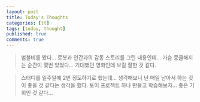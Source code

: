 ```yaml
---
layout: post
title: Today's Thoughts
categories: [tt]
tags: [today, thought]
published: true
comments: true
---
```


> 범블비를 봤다...
> 로봇과 인간과의 감동 스토리를 그린 내용인데... 
> 가슴 뭉클해지는 순간이 몇번 있었다...
> 기대했던 영화인데 보길 잘한 것 같다.

> 스터디를 일주일에 2번 정도하기로 했는데...
> 생각해보니 난 매일 남아서 하는 것이 좋을 것 같다는 생각을 했다.
> 토이 프로젝트 하나 만들고 학습해보자...
> 좋은 기회인 것 같다...

